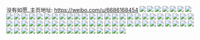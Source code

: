 没有如愿_主页地址: https://weibo.com/u/6686168454 
![](https://wx4.sinaimg.cn/mw2000/007iutQGly1h9jbekezf6j30rq0z348j.jpg) 
![](https://wx4.sinaimg.cn/mw2000/007iutQGly1h9jbekotz3j30rd0z2drp.jpg) 
![](https://wx4.sinaimg.cn/mw2000/007iutQGly1h9jbekxbunj30rn0z5alq.jpg) 
![](https://wx4.sinaimg.cn/mw2000/007iutQGly1h9jbel6sc1j30rx0z67ev.jpg) 
![](https://wx4.sinaimg.cn/mw2000/007iutQGly1h9cm1iivw9j30u00piq6j.jpg) 
![](https://wx4.sinaimg.cn/mw2000/007iutQGly1h8dx5n6qapj31uo0u0nlf.jpg) 
![](https://wx4.sinaimg.cn/mw2000/007iutQGly1h8dx5nrmgfj31uo0u0dup.jpg) 
![](https://wx4.sinaimg.cn/mw2000/007iutQGly1h8dx5of5p7j31uo0u0wxi.jpg) 
![](https://wx4.sinaimg.cn/mw2000/007iutQGly1h8dx5pkbjzj31uo0u0tkl.jpg) 
![](https://wx4.sinaimg.cn/mw2000/007iutQGly1h8dx5q8mqnj31uo0u0kep.jpg) 
![](https://wx4.sinaimg.cn/mw2000/007iutQGly1h8dx5qz6znj31uo0u0azn.jpg) 
![](https://wx4.sinaimg.cn/mw2000/007iutQGly1h89rd7oz72j31uo0u0ne8.jpg) 
![](https://wx4.sinaimg.cn/mw2000/007iutQGly1h89rd8fy9wj31uo0u04jj.jpg) 
![](https://wx4.sinaimg.cn/mw2000/007iutQGly1h89rd941vbj31uo0u0qew.jpg) 
![](https://wx4.sinaimg.cn/mw2000/007iutQGly1h88lcmgtj5j31uo0u0qoa.jpg) 
![](https://wx4.sinaimg.cn/mw2000/007iutQGly1h88lcnelamj31uo0u0neg.jpg) 
![](https://wx4.sinaimg.cn/mw2000/007iutQGly1h88lco366xj31uo0u07h3.jpg) 
![](https://wx4.sinaimg.cn/mw2000/007iutQGly1h88lcou7x6j31uo0u0h00.jpg) 
![](https://wx4.sinaimg.cn/mw2000/007iutQGly1h87xsn7ab2j31uo0u04jy.jpg) 
![](https://wx4.sinaimg.cn/mw2000/007iutQGly1h87xsnwarsj31uo0u0khy.jpg) 
![](https://wx4.sinaimg.cn/mw2000/007iutQGly1h87xsoem8jj31uo0u0wq1.jpg) 
![](https://wx4.sinaimg.cn/mw2000/007iutQGly1h86aeps0bgj31uo0u0kdm.jpg) 
![](https://wx4.sinaimg.cn/mw2000/007iutQGly1h86aeqp3t8j31uo0u0wq8.jpg) 
![](https://wx4.sinaimg.cn/mw2000/007iutQGly1h86aervwdsj31uo0u04kp.jpg) 
![](https://wx4.sinaimg.cn/mw2000/007iutQGly1h86aesqhvoj31uo0u0e3v.jpg) 
![](https://wx4.sinaimg.cn/mw2000/007iutQGly1h86aetdu91j31uo0u07ig.jpg) 
![](https://wx4.sinaimg.cn/mw2000/007iutQGly1h86aettquqj30j60j6jrz.jpg) 
![](https://wx4.sinaimg.cn/mw2000/007iutQGly1h854xh23hnj31uo0u0tuz.jpg) 
![](https://wx4.sinaimg.cn/mw2000/007iutQGly1h854xhjo7pj31uo0u0qfh.jpg) 
![](https://wx4.sinaimg.cn/mw2000/007iutQGly1h854xhzfrzj31uo0u0alj.jpg) 
![](https://wx4.sinaimg.cn/mw2000/007iutQGly1h83ytj2lomj31uo0u0tt7.jpg) 
![](https://wx4.sinaimg.cn/mw2000/007iutQGly1h83ggamikmj31uo0u0ni9.jpg) 
![](https://wx4.sinaimg.cn/mw2000/007iutQGly1h83ggb47dxj31uo0u01eh.jpg) 
![](https://wx4.sinaimg.cn/mw2000/007iutQGly1h83ggbjefrj30u01psthj.jpg) 
![](https://wx4.sinaimg.cn/mw2000/007iutQGly1h839cul3maj31uo0u0tpg.jpg) 
![](https://wx4.sinaimg.cn/mw2000/007iutQGly1h839cv8zlxj31uo0u0h6d.jpg) 
![](https://wx4.sinaimg.cn/mw2000/007iutQGly1h82nnuhytmj31uo0u0qkj.jpg) 
![](https://wx4.sinaimg.cn/mw2000/007iutQGly1h82nnw78zpj31uo0u07qj.jpg) 
![](https://wx4.sinaimg.cn/mw2000/007iutQGly1h82npgewvej31uo0u07g1.jpg) 
![](https://wx4.sinaimg.cn/mw2000/007iutQGly1h809v42bxdj31uo0u0wma.jpg) 
![](https://wx4.sinaimg.cn/mw2000/007iutQGly1h809v4jac0j31uo0u0qb8.jpg) 
![](https://wx4.sinaimg.cn/mw2000/007iutQGly1h6ma7kwdkfj31uo0u0ae6.jpg) 
![](https://wx4.sinaimg.cn/mw2000/007iutQGly1h6ma7l96e8j31uo0u0qdg.jpg) 
![](https://wx4.sinaimg.cn/mw2000/007iutQGly1h6ma7ltcwij31uo0u0wuj.jpg) 
![](https://wx4.sinaimg.cn/mw2000/007iutQGly1h6ma7mdl1bj31uo0u0dv3.jpg) 
![](https://wx4.sinaimg.cn/mw2000/007iutQGly1h6fj6xj7t3j31uo0u0dkx.jpg) 
![](https://wx4.sinaimg.cn/mw2000/007iutQGly1h6ar8nydbvj30u01uojt3.jpg) 
![](https://wx4.sinaimg.cn/mw2000/007iutQGly1h6ar8ogf4ij30u01uo0uz.jpg) 
![](https://wx4.sinaimg.cn/mw2000/007iutQGly1h6ar8p445ij30u01uo0wc.jpg) 
![](https://wx4.sinaimg.cn/mw2000/007iutQGly1h6ar8prk7bj30u01uojti.jpg) 
![](https://wx4.sinaimg.cn/mw2000/007iutQGly1h5sqrsie87j30u01uoazp.jpg) 
![](https://wx4.sinaimg.cn/mw2000/007iutQGly1h5sqrtsvfbj32dc35s7wj.jpg) 
![](https://wx4.sinaimg.cn/mw2000/007iutQGly1h5sqrva916j32dc35shdv.jpg) 
![](https://wx4.sinaimg.cn/mw2000/007iutQGly1h5sqrx72x2j32eo38wu11.jpg) 
![](https://wx4.sinaimg.cn/mw2000/007iutQGly1h5paa8v03tj32dc35snpe.jpg) 
![](https://wx4.sinaimg.cn/mw2000/007iutQGly1h5paaae3rnj32dc35snpe.jpg) 
![](https://wx4.sinaimg.cn/mw2000/007iutQGly1h5paadz4i3j32dc35s7wj.jpg) 
![](https://wx4.sinaimg.cn/mw2000/007iutQGly1h5p9w7d39mj32dc35snpe.jpg) 
![](https://wx4.sinaimg.cn/mw2000/007iutQGly1h4sxfqnaa5j31400u044x.jpg) 
![](https://wx4.sinaimg.cn/mw2000/007iutQGly1h4bsijadjwj30u00u0djo.jpg) 
![](https://wx4.sinaimg.cn/mw2000/007iutQGly1h4bsijscnfj30u00u0do4.jpg) 
![](https://wx4.sinaimg.cn/mw2000/007iutQGly1gzbyifsfadj31uo0u0wwj.jpg) 
![](https://wx4.sinaimg.cn/mw2000/007iutQGly1gzbyigp73lj31uo0u0wvy.jpg) 
![](https://wx4.sinaimg.cn/mw2000/007iutQGly1gzbyij1e4vj31uo0u0arm.jpg) 
![](https://wx4.sinaimg.cn/mw2000/007iutQGly1gzbyikhx29j31uo0u0h06.jpg) 
![](https://wx4.sinaimg.cn/mw2000/007iutQGly1h5ixsrqpuzj30u01gfthn.jpg) 
![](https://wx4.sinaimg.cn/mw2000/007iutQGly1gyt34frfitj31o01o0qpc.jpg) 
![](https://wx4.sinaimg.cn/mw2000/007iutQGly1gyt34ge1j6j31o01o07rv.jpg) 
![](https://wx4.sinaimg.cn/mw2000/007iutQGly1gyt34hnla2j31o01o0x3j.jpg) 
![](https://wx4.sinaimg.cn/mw2000/007iutQGly1gyt34ilno4j31o01o07wh.jpg) 
![](https://wx4.sinaimg.cn/mw2000/007iutQGly1gwnzwxkp8yj30u00u0wgw.jpg) 
![](https://wx4.sinaimg.cn/mw2000/007iutQGly1gwnzwyo2efj30u00u0jub.jpg) 
![](https://wx4.sinaimg.cn/mw2000/007iutQGly1gwnzwzezpdj30u00u0gmv.jpg) 
